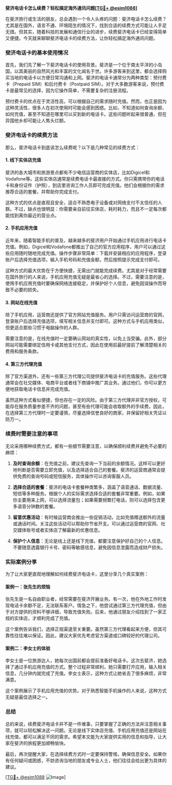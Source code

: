 **斐济电话卡怎么续费？轻松搞定海外通讯问题[[TG💪+ @esim1088](https://t.me/s/esim1088)]**

在斐济旅行或生活的朋友，总会遇到一个令人头疼的问题：斐济电话卡怎么续费？尤其是在国外，语言不通、环境陌生的情况下，找到合适的续费方式可能让人手足无措。但其实，随着科技的发展和通信行业的进步，续费斐济电话卡已经变得简单又便捷。今天就来聊聊斐济电话卡的续费方法，让你轻松搞定海外通讯问题。

### 斐济电话卡的基本使用情况

首先，我们先了解一下斐济电话卡的使用背景。斐济是一个位于南太平洋的小岛国，以其美丽的自然风光和丰富的文化闻名于世。许多游客来到这里，都会选择购买当地的电话卡以方便日常沟通和上网。斐济的电话卡通常分为两种类型：预付费卡（Prepaid SIM）和后付费卡（Postpaid SIM）。对于大多数游客来说，预付费卡是最常见的选择，因为它操作简单，不需要复杂的注册流程。

预付费卡的优点在于灵活性高，可以根据自己的需求随时充值。然而，也正是因为这种灵活性，很多人在初次使用时可能会感到困惑。比如，不知道如何查询余额、如何充值，甚至不知道在哪里可以买到新的电话卡。这些问题听起来很普通，但在异国他乡却可能让人焦头烂额。

### 斐济电话卡的续费方法

那么，斐济电话卡到底该怎么续费呢？以下是几种常见的续费方式：

#### 1. 线下实体店充值

斐济的各大城市和旅游景点都有不少电信运营商的实体店，比如Digicel和Vodafone等。这些实体店通常是续费电话卡最直接的方式。你只需携带你的电话卡和身份证件（护照），到店里咨询工作人员即可完成充值。他们会根据你的需求推荐合适的套餐，并帮助你完成支付。

这种方式的优点是直观且安全，适合不熟悉电子设备或对网络支付不太信任的人群。不过，缺点也很明显：你需要亲自前往实体店，耗时耗力，而且不一定每次都能找到离你最近的营业点。

#### 2. 手机应用充值

近年来，随着智能手机的普及，越来越多的斐济用户开始通过手机应用进行电话卡充值。例如，Digicel和Vodafone都推出了自己的官方应用程序，用户可以通过这些应用随时随地完成充值。操作步骤非常简单：下载并安装相应的应用程序，登录账户后选择充值选项，输入手机号码和充值金额，然后按照提示完成支付即可。

这种方式的最大优势在于方便快捷，无需出门就能完成续费。尤其是对于经常需要在国外旅行的人来说，手机应用充值无疑是最省心的选择。不过，需要注意的是，使用手机应用充值时要确保网络连接稳定，并保护好个人信息，避免因误操作而导致不必要的损失。

#### 3. 网站在线充值

除了手机应用，运营商还提供了官方网站充值服务。用户只需访问运营商的官网，登录账户后选择充值选项，填写相关信息并支付即可。这种方式与手机应用类似，但更适合那些习惯于电脑操作的人群。

需要注意的是，在线充值时一定要确认网站的真实性，以免上当受骗。此外，部分网站可能需要绑定信用卡或其他支付方式，因此在使用前最好提前了解清楚相关的费用和服务条款。

#### 4. 第三方代理充值

除了官方渠道外，还有一些第三方代理公司提供斐济电话卡的充值服务。这些代理通常会在社交媒体、电商平台或者线下商铺中推广其业务。通过他们，你可以更方便地获取电话卡信息并完成充值。

虽然这种方式看似便捷，但也存在一定的风险。由于第三方代理并非官方授权，可能存在服务质量参差不齐的问题，甚至有些代理可能会收取额外的手续费。因此，在选择第三方代理时一定要谨慎，尽量选择信誉良好的商家，并保留好相关凭证以防万一。

### 续费时需要注意的事项

无论采用哪种续费方式，都有一些细节需要注意，以确保顺利续费并避免不必要的麻烦：

1. **及时查询余额**：在充值之前，建议先查询一下当前的余额情况。这样可以更好地判断是否需要立即充值，以及选择适合自己的套餐。斐济的运营商通常会提供免费的查询号码或短信服务，具体操作可以咨询客服人员。

2. **选择合适的套餐**：斐济的电话卡套餐种类繁多，涵盖了语音通话、数据流量、短信等多种服务。根据个人的实际需求选择合适的套餐非常重要。例如，如果你主要用来上网，可以选择流量包；如果需要频繁打电话，则可以选择包含更多语音分钟数的套餐。

3. **留意优惠活动**：有时候运营商会推出一些促销活动，比如充值赠送额外的流量或通话时间。关注这些活动可以帮助你节省开支。可以通过运营商的官网、社交媒体账号或者实体店了解最新的优惠信息。

4. **保护个人信息**：无论是线上还是线下充值，都要注意保护好自己的个人信息。不要随意透露银行卡号、密码等敏感信息，避免因信息泄露而造成财产损失。

### 实际案例分享

为了让大家更直观地理解如何续费斐济电话卡，这里分享几个真实案例：

#### 案例一：张先生的烦恼

张先生是一名自由职业者，经常需要在斐济开展业务。有一次，他在外地工作时发现电话卡余额不足，无法联系客户。情急之下，他尝试通过第三方代理充值，但由于对方提供的资料不够详细，导致充值失败。后来，他通过朋友介绍找到了一家正规的实体店，才顺利完成了充值。

这个案例告诉我们，选择正规渠道至关重要。虽然第三方代理看起来方便，但其可靠性往往难以保证。因此，建议大家优先考虑官方渠道或口碑较好的代理公司。

#### 案例二：李女士的体验

李女士是一位旅游达人，她每次出国前都会提前准备好电话卡。这次去斐济，她选择了通过手机应用充值的方式。整个过程非常顺利，她只需要打开应用，输入相关信息，几分钟内就完成了充值。李女士表示，这种方式让她省去了很多麻烦，非常满意。

这个案例展示了手机应用充值的优势。对于熟悉智能手机操作的人来说，这种方式无疑是最佳选择之一。

### 总结

总的来说，续费斐济电话卡并不是一件难事，只要掌握了正确的方法并注意相关事项，就可以轻松解决这一问题。无论是线下实体店充值、手机应用充值还是网站在线充值，都可以满足不同的需求。希望本文能为大家提供实用的信息和指导，让大家在斐济的旅程更加顺畅愉快。

最后，再次提醒大家，在选择续费方式时一定要保持警惕，确保信息安全。如果你有任何疑问或困惑，不妨咨询当地的朋友或专业人士，他们往往会给出更为具体的建议。

[[TG💪+ @esim1088](https://t.me/s/esim1088) ![Image](https://i.postimg.cc/4NQfJmqS/Snipaste-2025-05-13-00-14-12.png)]
